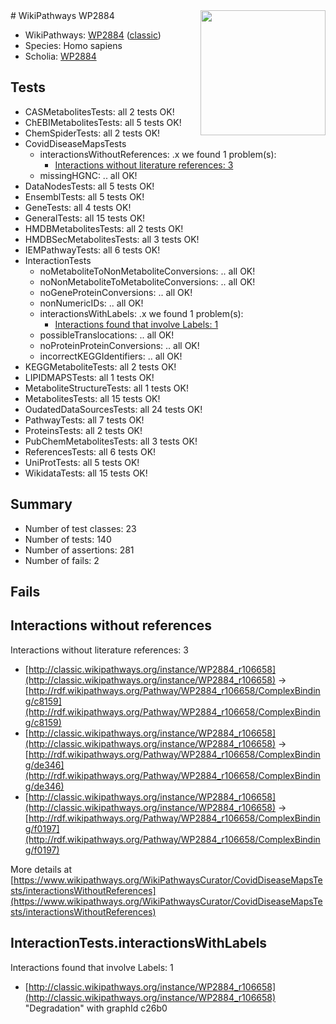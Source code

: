 <img style="float: right; width: 200px" src="https://cms-assets.nporadio.nl/npo3fm/NPO-Serious-Request-Logo-Groen-Ik-Steun-RGB.png" />
# WikiPathways WP2884

* WikiPathways: [WP2884](https://wikipathways.org/pathways/WP2884) ([classic](https://classic.wikipathways.org/instance/WP2884))
* Species: Homo sapiens
* Scholia: [WP2884](https://scholia.toolforge.org/wikipathways/WP2884)
## Tests
* CASMetabolitesTests: all 2 tests OK!
* ChEBIMetabolitesTests: all 5 tests OK!
* ChemSpiderTests: all 2 tests OK!
* CovidDiseaseMapsTests
    * interactionsWithoutReferences: .x we found 1 problem(s):
        * [Interactions without literature references: 3](#2e295931)
    * missingHGNC: .. all OK!
* DataNodesTests: all 5 tests OK!
* EnsemblTests: all 5 tests OK!
* GeneTests: all 4 tests OK!
* GeneralTests: all 15 tests OK!
* HMDBMetabolitesTests: all 2 tests OK!
* HMDBSecMetabolitesTests: all 3 tests OK!
* IEMPathwayTests: all 6 tests OK!
* InteractionTests
    * noMetaboliteToNonMetaboliteConversions: .. all OK!
    * noNonMetaboliteToMetaboliteConversions: .. all OK!
    * noGeneProteinConversions: .. all OK!
    * nonNumericIDs: .. all OK!
    * interactionsWithLabels: .x we found 1 problem(s):
        * [Interactions found that involve Labels: 1](#630d2678)
    * possibleTranslocations: .. all OK!
    * noProteinProteinConversions: .. all OK!
    * incorrectKEGGIdentifiers: .. all OK!
* KEGGMetaboliteTests: all 2 tests OK!
* LIPIDMAPSTests: all 1 tests OK!
* MetaboliteStructureTests: all 1 tests OK!
* MetabolitesTests: all 15 tests OK!
* OudatedDataSourcesTests: all 24 tests OK!
* PathwayTests: all 7 tests OK!
* ProteinsTests: all 2 tests OK!
* PubChemMetabolitesTests: all 3 tests OK!
* ReferencesTests: all 6 tests OK!
* UniProtTests: all 5 tests OK!
* WikidataTests: all 15 tests OK!


## Summary

* Number of test classes: 23
* Number of tests: 140
* Number of assertions: 281
* Number of fails: 2

## Fails

<a name="2e295931" />

## Interactions without references

Interactions without literature references: 3

* [http://classic.wikipathways.org/instance/WP2884_r106658](http://classic.wikipathways.org/instance/WP2884_r106658) -> [http://rdf.wikipathways.org/Pathway/WP2884_r106658/ComplexBinding/c8159](http://rdf.wikipathways.org/Pathway/WP2884_r106658/ComplexBinding/c8159)
* [http://classic.wikipathways.org/instance/WP2884_r106658](http://classic.wikipathways.org/instance/WP2884_r106658) -> [http://rdf.wikipathways.org/Pathway/WP2884_r106658/ComplexBinding/de346](http://rdf.wikipathways.org/Pathway/WP2884_r106658/ComplexBinding/de346)
* [http://classic.wikipathways.org/instance/WP2884_r106658](http://classic.wikipathways.org/instance/WP2884_r106658) -> [http://rdf.wikipathways.org/Pathway/WP2884_r106658/ComplexBinding/f0197](http://rdf.wikipathways.org/Pathway/WP2884_r106658/ComplexBinding/f0197)


More details at [https://www.wikipathways.org/WikiPathwaysCurator/CovidDiseaseMapsTests/interactionsWithoutReferences](https://www.wikipathways.org/WikiPathwaysCurator/CovidDiseaseMapsTests/interactionsWithoutReferences)

<a name="630d2678" />

## InteractionTests.interactionsWithLabels

Interactions found that involve Labels: 1

* [http://classic.wikipathways.org/instance/WP2884_r106658](http://classic.wikipathways.org/instance/WP2884_r106658) "Degradation" with graphId c26b0


